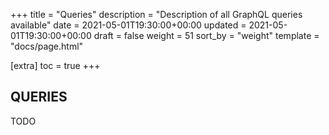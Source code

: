 +++
title = "Queries"
description = "Description of all GraphQL queries available"
date = 2021-05-01T19:30:00+00:00
updated = 2021-05-01T19:30:00+00:00
draft = false
weight = 51
sort_by = "weight"
template = "docs/page.html"

[extra]
toc = true
+++

## QUERIES

TODO
